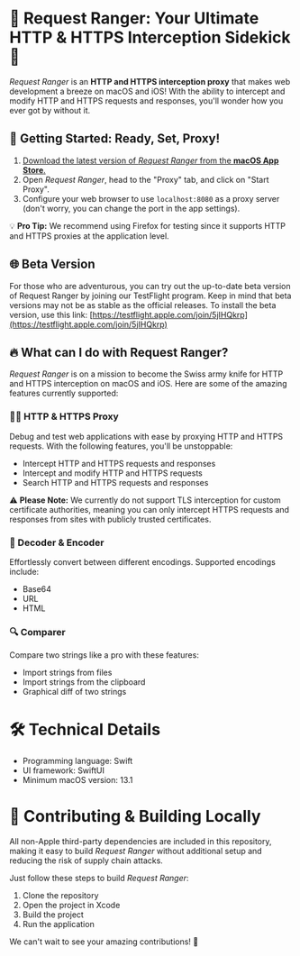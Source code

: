 # 🌟 Request Ranger: Your Ultimate HTTP & HTTPS Interception Sidekick 🌟
_Request Ranger_ is an **HTTP and HTTPS interception proxy** that makes web development a breeze on macOS and iOS! With the ability to intercept and modify HTTP and HTTPS requests and responses, you'll wonder how you ever got by without it.

## 🚀 Getting Started: Ready, Set, Proxy!
1. [Download the latest version of _Request Ranger_ from the **macOS App Store**.](https://apps.apple.com/app/request-ranger/id6447005293)
2. Open _Request Ranger_, head to the "Proxy" tab, and click on "Start Proxy".
3. Configure your web browser to use `localhost:8080` as a proxy server (don't worry, you can change the port in the app settings).

💡 **Pro Tip:** We recommend using Firefox for testing since it supports HTTP and HTTPS proxies at the application level.

## 🌐 Beta Version
For those who are adventurous, you can try out the up-to-date beta version of Request Ranger by joining our TestFlight program. Keep in mind that beta versions may not be as stable as the official releases. To install the beta version, use this link: [https://testflight.apple.com/join/5jIHQkrp](https://testflight.apple.com/join/5jIHQkrp)

## 🔥 What can I do with Request Ranger?
_Request Ranger_ is on a mission to become the Swiss army knife for HTTP and HTTPS interception on macOS and iOS. Here are some of the amazing features currently supported:

### 🕵️‍♂️ HTTP & HTTPS Proxy
Debug and test web applications with ease by proxying HTTP and HTTPS requests. With the following features, you'll be unstoppable:

- Intercept HTTP and HTTPS requests and responses
- Intercept and modify HTTP and HTTPS requests
- Search HTTP and HTTPS requests and responses

⚠️ **Please Note:** We currently do not support TLS interception for custom certificate authorities, meaning you can only intercept HTTPS requests and responses from sites with publicly trusted certificates.

### 🔄 Decoder & Encoder
Effortlessly convert between different encodings. Supported encodings include:

- Base64
- URL
- HTML

### 🔍 Comparer
Compare two strings like a pro with these features:

- Import strings from files
- Import strings from the clipboard
- Graphical diff of two strings

# 🛠 Technical Details
- Programming language: Swift
- UI framework: SwiftUI
- Minimum macOS version: 13.1

# 🤝 Contributing & Building Locally
All non-Apple third-party dependencies are included in this repository, making it easy to build _Request Ranger_ without additional setup and reducing the risk of supply chain attacks.

Just follow these steps to build _Request Ranger_:

1. Clone the repository
2. Open the project in Xcode
3. Build the project
4. Run the application

We can't wait to see your amazing contributions! 🎉
